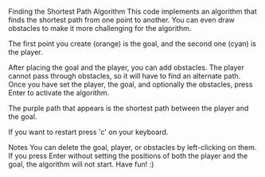 
Finding the Shortest Path Algorithm
This code implements an algorithm that finds the shortest path from one point to another. You can even draw obstacles to make it more challenging for the algorithm.

The first point you create (orange) is the goal, and the second one (cyan) is the player.

After placing the goal and the player, you can add obstacles. The player cannot pass through obstacles, so it will have to find an alternate path.
Once you have set the player, the goal, and optionally the obstacles, press Enter to activate the algorithm.

The purple path that appears is the shortest path between the player and the goal.

If you want to restart press 'c' on your keyboard.

Notes
You can delete the goal, player, or obstacles by left-clicking on them.
If you press Enter without setting the positions of both the player and the goal, the algorithm will not start.
Have fun! :)
